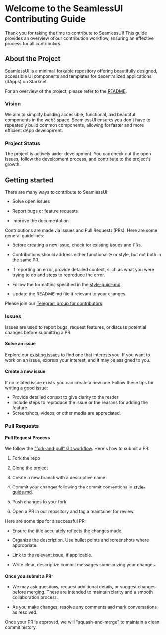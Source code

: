 # Welcome to the SeamlessUI Contributing Guide

Thank you for taking the time to contribute to SeamlessUI! This guide provides an overview of our contribution workflow, ensuring an effective process for all contributors.

## About the Project

SeamlessUI is a minimal, forkable repository offering beautifully designed, accessible UI components and templates for decentralized applications (dApps) on Starknet.

For an overview of the project, please refer to the [README](README.md).

### Vision

We aim to simplify building accessible, functional, and beautiful components in the web3 space. SeamlessUI ensures you don't have to repeatedly build common components, allowing for faster and more efficient dApp development.

### Project Status

The project is actively under development. You can check out the open Issues, follow the development process, and contribute to the project's growth.

## Getting started

There are many ways to contribute to SeamlessUI:

- Solve open issues

- Report bugs or feature requests

- Improve the documentation

Contributions are made via Issues and Pull Requests (PRs). Here are some general guidelines:

- Before creating a new issue, check for existing Issues and PRs.

- Contributions should address either functionality or style, but not both in the same PR.

- If reporting an error, provide detailed context, such as what you were trying to do and steps to reproduce the error.

- Follow the formatting specified in the [style-guide.md](style-guide.md).

- Update the README.md file if relevant to your changes.

Please join our [Telegram group for contributors](https://t.me/+sH0ug1mZ_WtjNmM0)

### Issues

Issues are used to report bugs, request features, or discuss potential changes before submitting a PR.

#### Solve an issue

Explore our [existing issues](https://github.com/scaffold-eth/scaffold-eth-2/issues) to find one that interests you. If you want to work on an issue, express your interest, and it may be assigned to you.

#### Create a new issue

If no related issue exists, you can create a new one. Follow these tips for writing a good issue:

- Provide detailed context to give clarity to the reader
- Include steps to reproduce the issue or the reasons for adding the feature.
- Screenshots, videos, or other media are appreciated.

### Pull Requests

#### Pull Request Process

We follow the ["fork-and-pull" Git workflow](https://github.com/susam/gitpr). Here's how to submit a PR:

1. Fork the repo

2. Clone the project

3. Create a new branch with a descriptive name

4. Commit your changes following the commit conventions in [style-guide.md](style-guide.md).

5. Push changes to your fork

6. Open a PR in our repository and tag a maintainer for review.

Here are some tips for a successful PR:

- Ensure the title accurately reflects the changes made.

- Organize the description. Use bullet points and screenshots where appropriate.

- Link to the relevant issue, if applicable.

- Write clear, descriptive commit messages summarizing your changes.

#### Once you submit a PR:

- We may ask questions, request additional details, or suggest changes before merging. These are intended to maintain clarity and a smooth collaboration process.

- As you make changes, resolve any comments and mark conversations as resolved.

Once your PR is approved, we will "squash-and-merge" to maintain a clean commit history.
